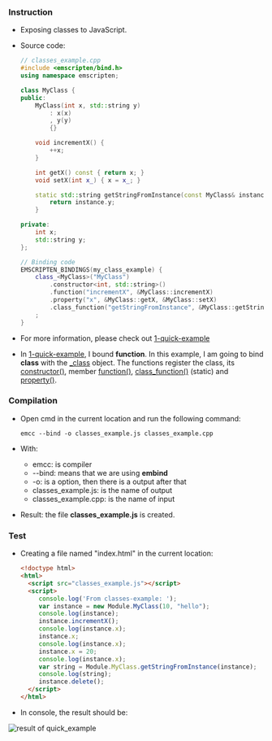 ### Instruction

 * Exposing classes to JavaScript.
 * Source code:

	```cpp
	// classes_example.cpp
	#include <emscripten/bind.h>
	using namespace emscripten;

	class MyClass {
	public:
  		MyClass(int x, std::string y)
    		: x(x)
    		, y(y)
  			{}

  		void incrementX() {
   			++x;
  		}

  		int getX() const { return x; }
  		void setX(int x_) { x = x_; }

  		static std::string getStringFromInstance(const MyClass& instance) {
    		return instance.y;
  		}

	private:
  		int x;
  		std::string y;
	};

	// Binding code
	EMSCRIPTEN_BINDINGS(my_class_example) {
  		class_<MyClass>("MyClass")
    		.constructor<int, std::string>()
    		.function("incrementX", &MyClass::incrementX)
    		.property("x", &MyClass::getX, &MyClass::setX)
    		.class_function("getStringFromInstance", &MyClass::getStringFromInstance)
    	;
	}
	```
 
 * For more information, please check out [1-quick-example](https://github.com/phamvanlam/emscripten-examples/tree/master/1-quick-example)
 * In [1-quick-example](https://github.com/phamvanlam/emscripten-examples/tree/master/1-quick-example), I bound **function**. In this example, I am going to bind **class** with the [_class](https://kripken.github.io/emscripten-site/docs/api_reference/bind.h.html#class_) object. The functions register the class, its [constructor()](https://kripken.github.io/emscripten-site/docs/api_reference/bind.h.html#class_::constructorC), member [function()](https://kripken.github.io/emscripten-site/docs/api_reference/bind.h.html#class_::functionC), [class_function()](https://kripken.github.io/emscripten-site/docs/api_reference/bind.h.html#class_::class_functionC) (static) and [property()](https://kripken.github.io/emscripten-site/docs/api_reference/bind.h.html#class_::propertyC).
 
### Compilation
 
 * Open cmd in the current location and run the following command:
 
   ```
   emcc --bind -o classes_example.js classes_example.cpp
   ```
 
 * With:

    * emcc: is compiler
    * --bind: means that we are using **embind**
    * -o: is a option, then there is a output after that
    * classes_example.js: is the name of output
    * classes_example.cpp: is the name of input
 
 * Result: the file **classes_example.js** is created.

### Test

 * Creating a file named "index.html" in the current location:

   ```html
   <!doctype html>
   <html>
  	 <script src="classes_example.js"></script>
     <script>
		console.log('From classes-example: ');
		var instance = new Module.MyClass(10, "hello");
		console.log(instance);
		instance.incrementX();
		console.log(instance.x);
		instance.x; 
		console.log(instance.x);
		instance.x = 20; 
		console.log(instance.x);
		var string = Module.MyClass.getStringFromInstance(instance);
		console.log(string);
		instance.delete();
     </script>
   </html>
   ```

 * In console, the result should be:
 
  ![result of quick_example](https://github.com/phamvanlam/emscripten-examples/blob/master/2-classes-example/result.PNG)
 

